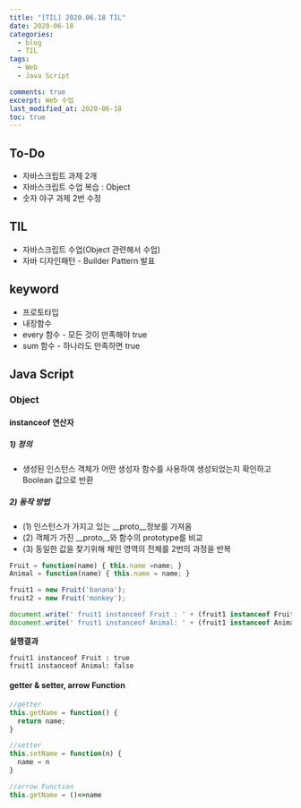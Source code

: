 ```yaml
---
title: "[TIL] 2020.06.18 TIL"
date: 2020-06-18
categories:
  - blog
  - TIL
tags:
  - Web
  - Java Script

comments: true
excerpt: Web 수업
last_modified_at: 2020-06-18
toc: true
---
```


## To-Do
- 자바스크립트 과제 2개
- 자바스크립트 수업 복습 : Object
- 숫자 야구 과제 2번 수정

## TIL
- 자바스크립트 수업(Object 관련해서 수업)
- 자바 디자인패턴 - Builder Pattern 발표


## keyword

- 프로토타입
- 내장함수
- every 함수 - 모든 것이 만족해야 true
- sum 함수 - 하나라도 만족하면 true


## Java Script

### Object


#### instanceof 연산자

##### 1) 정의  

- 생성된 인스턴스 객체가 어떤 생성자 함수를 사용하여 생성되었는지 확인하고 Boolean 값으로 반환

##### 2) 동작 방법

- (1) 인스턴스가 가지고 있는 __proto__정보를 가져옴  
- (2) 객체가 가진 __proto__와 함수의 prototype를 비교  
- (3) 동일한 값을 찾기위해 체인 영역의 전체를 2번의 과정을 반복  
 


```javascript
Fruit = function(name) { this.name =name; }
Animal = function(name) { this.name = name; }

fruit1 = new Fruit('banana');
fruit2 = new Fruit('monkey');

document.write(' fruit1 instanceof Fruit : ' + (fruit1 instanceof Fruit) + '<br>');
document.write(' fruit1 instanceof Animal: ' + (fruit1 instanceof Animal) + '<br>');
```

**실행결과**

```
fruit1 instanceof Fruit : true
fruit1 instanceof Animal: false
```


#### getter & setter, arrow Function

```javascript
//getter
this.getName = function() {
  return name;
}

//setter
this.setName = function(n) {
  name = n
}

//arrow Function
this.getName = ()=>name
```


